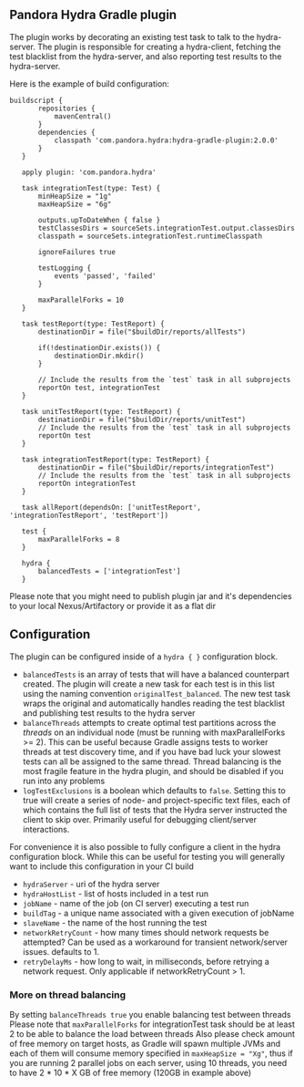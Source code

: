 ## Pandora Hydra Gradle plugin ##

The plugin works by decorating an existing test task to talk to the hydra-server.
The plugin is responsible for creating a hydra-client, fetching the test blacklist from the hydra-server, and also reporting test results
to the hydra-server. 

Here is the example of build configuration: 
```
buildscript {
       repositories {
           mavenCentral()
       }
       dependencies {
           classpath 'com.pandora.hydra:hydra-gradle-plugin:2.0.0'
       }
   }
   
   apply plugin: 'com.pandora.hydra'
   
   task integrationTest(type: Test) {
       minHeapSize = "1g"
       maxHeapSize = "6g"
   
       outputs.upToDateWhen { false }
       testClassesDirs = sourceSets.integrationTest.output.classesDirs
       classpath = sourceSets.integrationTest.runtimeClasspath
   
       ignoreFailures true
   
       testLogging {
           events 'passed', 'failed'
       }
   
       maxParallelForks = 10
   }
   
   task testReport(type: TestReport) {
       destinationDir = file("$buildDir/reports/allTests")
   
       if(!destinationDir.exists()) {
           destinationDir.mkdir()
       }
   
       // Include the results from the `test` task in all subprojects
       reportOn test, integrationTest
   }
   
   task unitTestReport(type: TestReport) {
       destinationDir = file("$buildDir/reports/unitTest")
       // Include the results from the `test` task in all subprojects
       reportOn test
   }
   
   task integrationTestReport(type: TestReport) {
       destinationDir = file("$buildDir/reports/integrationTest")
       // Include the results from the `test` task in all subprojects
       reportOn integrationTest
   }
   
   task allReport(dependsOn: ['unitTestReport', 'integrationTestReport', 'testReport'])
   
   test {
       maxParallelForks = 8
   }
   
   hydra {
       balancedTests = ['integrationTest']
   }
```
Please note that you might need to publish plugin jar and it's dependencies to your local Nexus/Artifactory or provide it as a flat dir


## Configuration

The plugin can be configured inside of a `hydra { }` configuration block.

+ `balancedTests` is an array of tests that will have a balanced counterpart created. The plugin will create a new task for 
each test is in this list using the naming convention `originalTest_balanced`. The new test task wraps the original and automatically
handles reading the test blacklist and publishing test results to the hydra server
+ `balanceThreads` attempts to create optimal test partitions across the _threads_ on an individual node (must be running with maxParallelForks >= 2).
This can be useful because Gradle assigns tests to worker threads at test discovery time, and if you have bad luck your slowest tests
can all be assigned to the same thread. Thread balancing is the most fragile feature in the hydra plugin, and should be disabled if you run
into any problems
+ `logTestExclusions` is a boolean which defaults to `false`. Setting this to true will create a series of node- and
project-specific text files, each of which contains the full list of tests that the Hydra server instructed the client
to skip over. Primarily useful for debugging client/server interactions.

For convenience it is also possible to fully configure a client in the hydra configuration block. While this can be useful for testing
you will generally want to include this configuration in your CI build

+ `hydraServer` - uri of the hydra server
+ `hydraHostList` - list of hosts included in a test run
+ `jobName` - name of the job (on CI server) executing a test run
+ `buildTag` - a unique name associated with a given execution of jobName
+ `slaveName` - the name of the host running the test
+ `networkRetryCount` - how many times should network requests be attempted? Can be used as a workaround for transient 
network/server issues. defaults to 1.
+ `retryDelayMs` - how long to wait, in milliseconds, before retrying a network request. Only applicable if 
networkRetryCount > 1.

### More on thread balancing 

By setting `balanceThreads true` you enable balancing test between threads
Please note that `maxParallelForks` for integrationTest task should be at least 2 to be able to balance the load between threads
Also please check amount of free memory on target hosts, as Gradle will spawn multiple JVMs and each of them will consume
memory specified in `maxHeapSize = "Xg"`, thus if you are running 2 parallel jobs on each server, using 10 threads,
you need to have 2 * 10 * X GB of free memory (120GB in example above)



